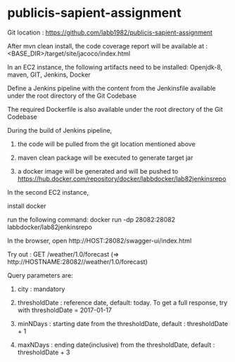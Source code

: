 # publicis-sapient-assignment

Git location : https://github.com/labb1982/publicis-sapient-assignment

After mvn clean install, the code coverage report will be available at : <BASE_DIR>/target/site/jacoco/index.html

In an EC2 instance, the following artifacts need to be installed:
Openjdk-8, maven, GIT, Jenkins, Docker

Define a Jenkins pipeline with the content from the Jenkinsfile available under the root directory of the Git Codebase

The required Dockerfile is also available under the root directory of the Git Codebase

During the build of Jenkins pipeline, 

1. the code will be pulled from the git location mentioned above

2. maven clean package will be executed to generate target jar

3. a docker image will be generated and will be pushed to https://hub.docker.com/repository/docker/labbdocker/lab82jenkinsrepo


In the second EC2 instance,

install docker

run the following command: docker run -dp  28082:28082 labbdocker/lab82jenkinsrepo

In the browser, open http://HOST:28082/swagger-ui/index.html

Try out : GET  ​/weather​/1.0​/forecast  (=> http://HOSTNAME:28082//weather/1.0/forecast) 

Query parameters are:

   1. city : mandatory
   
   2. thresholdDate : reference date, default: today. To get a full response, try with  thresholdDate = 2017-01-17
   
   3. minNDays : starting date from the thresholdDate, default : thresholdDate + 1
   
   4. maxNDays : ending date(inclusive) from the thresholdDate, default : thresholdDate + 3
